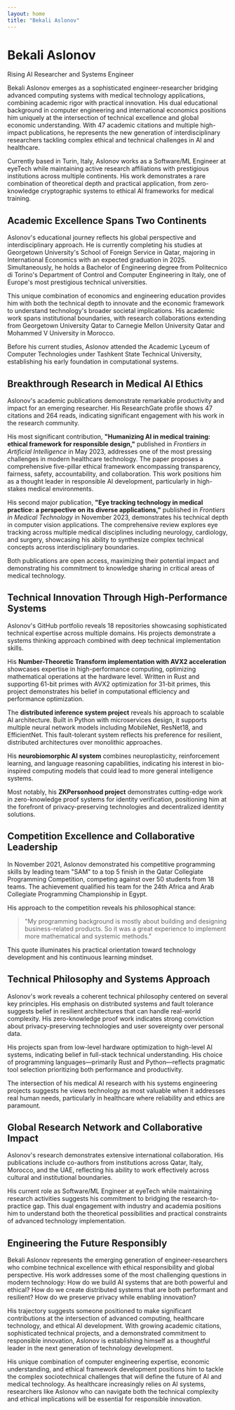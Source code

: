 ```yaml
---
layout: home
title: "Bekali Aslonov"
---
```


# Bekali Aslonov

<p class="lead">Rising AI Researcher and Systems Engineer</p>

Bekali Aslonov emerges as a sophisticated engineer-researcher bridging advanced computing systems with medical technology applications, combining academic rigor with practical innovation. His dual educational background in computer engineering and international economics positions him uniquely at the intersection of technical excellence and global economic understanding. With 47 academic citations and multiple high-impact publications, he represents the new generation of interdisciplinary researchers tackling complex ethical and technical challenges in AI and healthcare.

Currently based in Turin, Italy, Aslonov works as a Software/ML Engineer at eyeTech while maintaining active research affiliations with prestigious institutions across multiple continents. His work demonstrates a rare combination of theoretical depth and practical application, from zero-knowledge cryptographic systems to ethical AI frameworks for medical training.

## Academic Excellence Spans Two Continents

Aslonov's educational journey reflects his global perspective and interdisciplinary approach. He is currently completing his studies at Georgetown University's School of Foreign Service in Qatar, majoring in International Economics with an expected graduation in 2025. Simultaneously, he holds a Bachelor of Engineering degree from Politecnico di Torino's Department of Control and Computer Engineering in Italy, one of Europe's most prestigious technical universities.

This unique combination of economics and engineering education provides him with both the technical depth to innovate and the economic framework to understand technology's broader societal implications. His academic work spans institutional boundaries, with research collaborations extending from Georgetown University Qatar to Carnegie Mellon University Qatar and Mohammed V University in Morocco.

Before his current studies, Aslonov attended the Academic Lyceum of Computer Technologies under Tashkent State Technical University, establishing his early foundation in computational systems.

## Breakthrough Research in Medical AI Ethics

Aslonov's academic publications demonstrate remarkable productivity and impact for an emerging researcher. His ResearchGate profile shows 47 citations and 264 reads, indicating significant engagement with his work in the research community.

His most significant contribution, **"Humanizing AI in medical training: ethical framework for responsible design,"** published in *Frontiers in Artificial Intelligence* in May 2023, addresses one of the most pressing challenges in modern healthcare technology. The paper proposes a comprehensive five-pillar ethical framework encompassing transparency, fairness, safety, accountability, and collaboration. This work positions him as a thought leader in responsible AI development, particularly in high-stakes medical environments.

His second major publication, **"Eye tracking technology in medical practice: a perspective on its diverse applications,"** published in *Frontiers in Medical Technology* in November 2023, demonstrates his technical depth in computer vision applications. The comprehensive review explores eye tracking across multiple medical disciplines including neurology, cardiology, and surgery, showcasing his ability to synthesize complex technical concepts across interdisciplinary boundaries.

Both publications are open access, maximizing their potential impact and demonstrating his commitment to knowledge sharing in critical areas of medical technology.

## Technical Innovation Through High-Performance Systems

Aslonov's GitHub portfolio reveals 18 repositories showcasing sophisticated technical expertise across multiple domains. His projects demonstrate a systems thinking approach combined with deep technical implementation skills.

His **Number-Theoretic Transform implementation with AVX2 acceleration** showcases expertise in high-performance computing, optimizing mathematical operations at the hardware level. Written in Rust and supporting 61-bit primes with AVX2 optimization for 31-bit primes, this project demonstrates his belief in computational efficiency and performance optimization.

The **distributed inference system project** reveals his approach to scalable AI architecture. Built in Python with microservices design, it supports multiple neural network models including MobileNet, ResNet18, and EfficientNet. This fault-tolerant system reflects his preference for resilient, distributed architectures over monolithic approaches.

His **neurobiomorphic AI system** combines neuroplasticity, reinforcement learning, and language reasoning capabilities, indicating his interest in bio-inspired computing models that could lead to more general intelligence systems.

Most notably, his **ZKPersonhood project** demonstrates cutting-edge work in zero-knowledge proof systems for identity verification, positioning him at the forefront of privacy-preserving technologies and decentralized identity solutions.

## Competition Excellence and Collaborative Leadership

In November 2021, Aslonov demonstrated his competitive programming skills by leading team "SAM" to a top 5 finish in the Qatar Collegiate Programming Competition, competing against over 50 students from 18 teams. The achievement qualified his team for the 24th Africa and Arab Collegiate Programming Championship in Egypt.

His approach to the competition reveals his philosophical stance: 

> "My programming background is mostly about building and designing business-related products. So it was a great experience to implement more mathematical and systemic methods."

This quote illuminates his practical orientation toward technology development and his continuous learning mindset.

## Technical Philosophy and Systems Approach

Aslonov's work reveals a coherent technical philosophy centered on several key principles. His emphasis on distributed systems and fault tolerance suggests belief in resilient architectures that can handle real-world complexity. His zero-knowledge proof work indicates strong conviction about privacy-preserving technologies and user sovereignty over personal data.

His projects span from low-level hardware optimization to high-level AI systems, indicating belief in full-stack technical understanding. His choice of programming languages—primarily Rust and Python—reflects pragmatic tool selection prioritizing both performance and productivity.

The intersection of his medical AI research with his systems engineering projects suggests he views technology as most valuable when it addresses real human needs, particularly in healthcare where reliability and ethics are paramount.

## Global Research Network and Collaborative Impact

Aslonov's research demonstrates extensive international collaboration. His publications include co-authors from institutions across Qatar, Italy, Morocco, and the UAE, reflecting his ability to work effectively across cultural and institutional boundaries.

His current role as Software/ML Engineer at eyeTech while maintaining research activities suggests his commitment to bridging the research-to-practice gap. This dual engagement with industry and academia positions him to understand both the theoretical possibilities and practical constraints of advanced technology implementation.

## Engineering the Future Responsibly

Bekali Aslonov represents the emerging generation of engineer-researchers who combine technical excellence with ethical responsibility and global perspective. His work addresses some of the most challenging questions in modern technology: How do we build AI systems that are both powerful and ethical? How do we create distributed systems that are both performant and resilient? How do we preserve privacy while enabling innovation?

His trajectory suggests someone positioned to make significant contributions at the intersection of advanced computing, healthcare technology, and ethical AI development. With growing academic citations, sophisticated technical projects, and a demonstrated commitment to responsible innovation, Aslonov is establishing himself as a thoughtful leader in the next generation of technology development.

His unique combination of computer engineering expertise, economic understanding, and ethical framework development positions him to tackle the complex sociotechnical challenges that will define the future of AI and medical technology. As healthcare increasingly relies on AI systems, researchers like Aslonov who can navigate both the technical complexity and ethical implications will be essential for responsible innovation.
